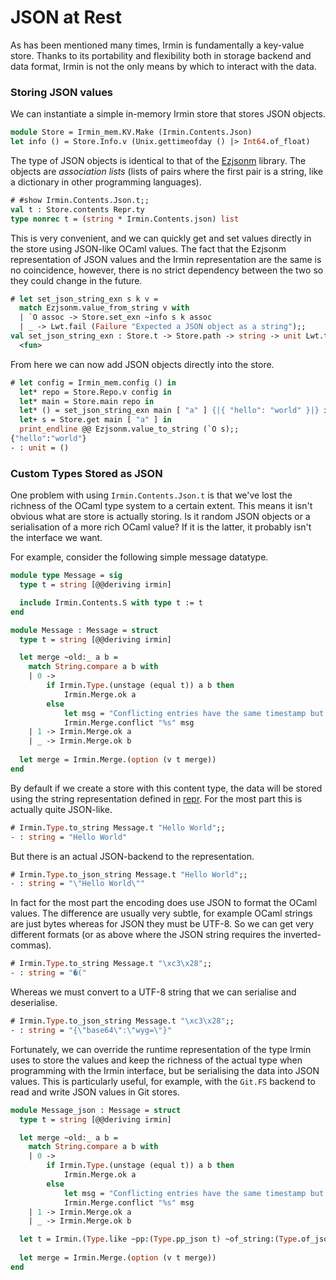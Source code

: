 # JSON at Rest

As has been mentioned many times, Irmin is fundamentally a key-value store. Thanks to its portability and flexibility both in storage backend and data format, Irmin is not the only means by which to interact with the data.

### Storing JSON values

We can instantiate a simple in-memory Irmin store that stores JSON objects.

```ocaml
module Store = Irmin_mem.KV.Make (Irmin.Contents.Json)
let info () = Store.Info.v (Unix.gettimeofday () |> Int64.of_float)
```

The type of JSON objects is identical to that of the [Ezjsonm](https://github.com/mirage/ezjsonm) library. The objects are *association lists* (lists of pairs where the first pair is a string, like a dictionary in other programming languages).

```ocaml
# #show Irmin.Contents.Json.t;;
val t : Store.contents Repr.ty
type nonrec t = (string * Irmin.Contents.json) list
```

This is very convenient, and we can quickly get and set values directly in the store using JSON-like OCaml values. The fact that the Ezjsonm representation of JSON values and the Irmin representation are the same is no coincidence, however, there is no strict dependency between the two so they could change in the future.

```ocaml
# let set_json_string_exn s k v =
  match Ezjsonm.value_from_string v with
  | `O assoc -> Store.set_exn ~info s k assoc
  | _ -> Lwt.fail (Failure "Expected a JSON object as a string");;
val set_json_string_exn : Store.t -> Store.path -> string -> unit Lwt.t =
  <fun>
```

From here we can now add JSON objects directly into the store.

```ocaml
# let config = Irmin_mem.config () in
  let* repo = Store.Repo.v config in
  let* main = Store.main repo in
  let* () = set_json_string_exn main [ "a" ] {|{ "hello": "world" }|} in
  let+ s = Store.get main [ "a" ] in
  print_endline @@ Ezjsonm.value_to_string (`O s);;
{"hello":"world"}
- : unit = ()
```

### Custom Types Stored as JSON

One problem with using `Irmin.Contents.Json.t` is that we've lost the richness of the OCaml type system to a certain extent. This means it isn't obvious what are store is actually storing. Is it random JSON objects or a serialisation of a more rich OCaml value? If it is the latter, it probably isn't the interface we want.

For example, consider the following simple message datatype.

```ocaml
module type Message = sig
  type t = string [@@deriving irmin]

  include Irmin.Contents.S with type t := t
end

module Message : Message = struct
  type t = string [@@deriving irmin]

  let merge ~old:_ a b =
    match String.compare a b with
    | 0 ->
        if Irmin.Type.(unstage (equal t)) a b then
            Irmin.Merge.ok a
        else
            let msg = "Conflicting entries have the same timestamp but different values" in
            Irmin.Merge.conflict "%s" msg
    | 1 -> Irmin.Merge.ok a
    | _ -> Irmin.Merge.ok b
    
  let merge = Irmin.Merge.(option (v t merge))
end
```

By default if we create a store with this content type, the data will be stored using the string representation defined in [repr](https://github.com/mirage/repr). For the most part this is actually quite JSON-like.

```ocaml
# Irmin.Type.to_string Message.t "Hello World";;
- : string = "Hello World"
```

But there is an actual JSON-backend to the representation.

```ocaml
# Irmin.Type.to_json_string Message.t "Hello World";;
- : string = "\"Hello World\""
```

In fact for the most part the encoding does use JSON to format the OCaml values. The difference are usually very subtle, for example OCaml strings are just bytes whereas for JSON they must be UTF-8. So we can get very different formats (or as above where the JSON string requires the inverted-commas).

```ocaml
# Irmin.Type.to_string Message.t "\xc3\x28";;
- : string = "�("
```

Whereas we must convert to a UTF-8 string that we can serialise and deserialise.

```ocaml
# Irmin.Type.to_json_string Message.t "\xc3\x28";;
- : string = "{\"base64\":\"wyg=\"}"
```

Fortunately, we can override the runtime representation of the type Irmin uses to store the values and keep the richness of the actual type when programming with the Irmin interface, but be serialising the data into JSON values. This is particularly useful, for example, with the `Git.FS` backend to read and write JSON values in Git stores.

```ocaml
module Message_json : Message = struct
  type t = string [@@deriving irmin]

  let merge ~old:_ a b =
    match String.compare a b with
    | 0 ->
        if Irmin.Type.(unstage (equal t)) a b then
            Irmin.Merge.ok a
        else
            let msg = "Conflicting entries have the same timestamp but different values" in
            Irmin.Merge.conflict "%s" msg
    | 1 -> Irmin.Merge.ok a
    | _ -> Irmin.Merge.ok b

  let t = Irmin.(Type.like ~pp:(Type.pp_json t) ~of_string:(Type.of_json_string t) t)
    
  let merge = Irmin.Merge.(option (v t merge))
end
```



